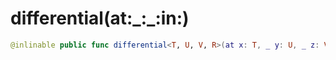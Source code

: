 # differential(at:\_:\_:in:)

``` swift
@inlinable public func differential<T, U, V, R>(at x: T, _ y: U, _ z: V, in f: @differentiable (T, U, V) -> R) -> (T.TangentVector, U.TangentVector, V.TangentVector) -> (R.TangentVector)
```
